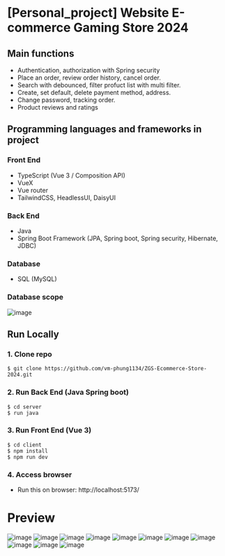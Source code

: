 # [Personal_project] Website E-commerce Gaming Store 2024

## Main functions
- Authentication, authorization with Spring security
- Place an order, review order history, cancel order.
- Search with debounced, filter profuct list with multi filter.
- Create, set default, delete payment method, address.
- Change password, tracking order.
- Product reviews and ratings

## Programming languages and frameworks in project
### Front End
- TypeScript (Vue 3 / Composition API)
- VueX
- Vue router 
- TailwindCSS, HeadlessUI, DaisyUI

### Back End
- Java
- Spring Boot Framework (JPA, Spring boot, Spring security, Hibernate, JDBC)

### Database
- SQL (MySQL)

### Database scope
![image](https://github.com/vm-phung1134/ZGS-Ecommerce-Store-2024/assets/106596859/be2b905b-5e1a-4184-a884-278f5c6552a8)

## Run Locally

### 1. Clone repo

```
$ git clone https://github.com/vm-phung1134/ZGS-Ecommerce-Store-2024.git
```

### 2. Run Back End (Java Spring boot)
```
$ cd server
$ run java
```

### 3. Run Front End (Vue 3)
```
$ cd client
$ npm install
$ npm run dev
```
### 4. Access browser
  - Run this on browser: http://localhost:5173/
  
# Preview
![image](https://github.com/vm-phung1134/ZGS-Ecommerce-Store-2024/assets/106596859/507fbc96-23ef-4e3f-a737-d832bedd4ca6)
![image](https://github.com/vm-phung1134/ZGS-Ecommerce-Store-2024/assets/106596859/08a93fb7-2ec5-4eb1-9c64-edf3f70dd336)
![image](https://github.com/vm-phung1134/ZGS-Ecommerce-Store-2024/assets/106596859/d6cb955a-34a6-47fa-9b59-497bbb605dd0)
![image](https://github.com/vm-phung1134/ZGS-Ecommerce-Store-2024/assets/106596859/352d2b8c-1b66-4811-8151-e1813911388e)
![image](https://github.com/vm-phung1134/ZGS-Ecommerce-Store-2024/assets/106596859/12753a78-312b-4305-bb10-4075772e2d59)
![image](https://github.com/vm-phung1134/ZGS-Ecommerce-Store-2024/assets/106596859/dd5075ea-9643-4e49-b205-175743d23491)
![image](https://github.com/vm-phung1134/ZGS-Ecommerce-Store-2024/assets/106596859/b4519cf6-04a2-4dda-8584-fab6ac271888)
![image](https://github.com/vm-phung1134/ZGS-Ecommerce-Store-2024/assets/106596859/d6172649-f1bd-4658-bc24-5f28aba92f5a)
![image](https://github.com/vm-phung1134/ZGS-Ecommerce-Store-2024/assets/106596859/21cf25de-fe08-4bcf-ba6a-eed0a42a9cea)
![image](https://github.com/vm-phung1134/ZGS-Ecommerce-Store-2024/assets/106596859/7b1882b2-3597-4938-8f54-fd8c82080d53)
![image](https://github.com/vm-phung1134/ZGS-Ecommerce-Store-2024/assets/106596859/a06ff407-1995-44d9-a56d-ac58b7086620)
